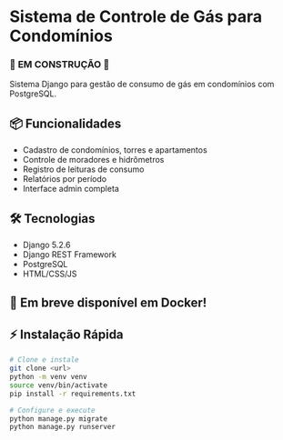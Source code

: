 # Sistema de Controle de Gás para Condomínios

### 🚧 **EM CONSTRUÇÃO** 🚧

Sistema Django para gestão de consumo de gás em condomínios com PostgreSQL.

## 📦 Funcionalidades

- Cadastro de condomínios, torres e apartamentos
- Controle de moradores e hidrômetros  
- Registro de leituras de consumo
- Relatórios por período
- Interface admin completa

## 🛠️ Tecnologias

- Django 5.2.6
- Django REST Framework
- PostgreSQL
- HTML/CSS/JS

## 🐳 Em breve disponível em Docker!

## ⚡ Instalação Rápida

```bash
# Clone e instale
git clone <url>
python -m venv venv
source venv/bin/activate
pip install -r requirements.txt

# Configure e execute
python manage.py migrate
python manage.py runserver
